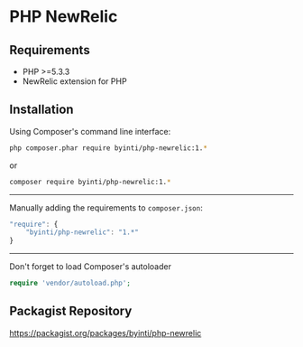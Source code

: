 PHP NewRelic
============

Requirements
------------

- PHP >=5.3.3
- NewRelic extension for PHP

Installation
------------

Using Composer's command line interface:

```bash
php composer.phar require byinti/php-newrelic:1.*
```

or 

```bash
composer require byinti/php-newrelic:1.*
```
- - -

Manually adding the requirements to `composer.json`:

```js
"require": {
    "byinti/php-newrelic": "1.*"
}
```

- - -

Don't forget to load Composer's autoloader

```php
require 'vendor/autoload.php';
```


Packagist Repository
--------------------

https://packagist.org/packages/byinti/php-newrelic